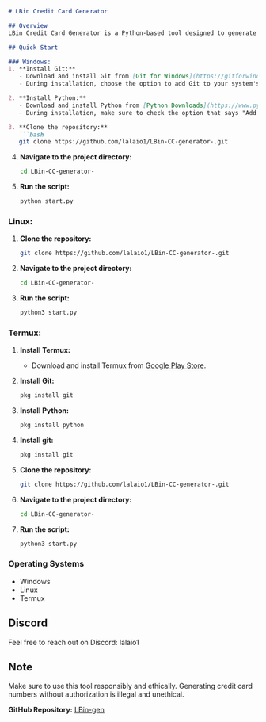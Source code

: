 ```markdown
# LBin Credit Card Generator

## Overview
LBin Credit Card Generator is a Python-based tool designed to generate credit and debit card numbers. This tool allows you to generate valid card numbers and provides information about the bank and the card number. Additionally, it includes a feature to generate all possible combinations of the 3 digits and the date.

## Quick Start

### Windows:
1. **Install Git:**
   - Download and install Git from [Git for Windows](https://gitforwindows.org/).
   - During installation, choose the option to add Git to your system's PATH.

2. **Install Python:**
   - Download and install Python from [Python Downloads](https://www.python.org/downloads/).
   - During installation, make sure to check the option that says "Add Python to PATH."

3. **Clone the repository:**
   ```bash
   git clone https://github.com/lalaio1/LBin-CC-generator-.git
   ```

4. **Navigate to the project directory:**
   ```bash
   cd LBin-CC-generator-
   ```

5. **Run the script:**
   ```bash
   python start.py
   ```

### Linux:
1. **Clone the repository:**
   ```bash
   git clone https://github.com/lalaio1/LBin-CC-generator-.git
   ```

2. **Navigate to the project directory:**
   ```bash
   cd LBin-CC-generator-
   ```

3. **Run the script:**
   ```bash
   python3 start.py
   ```

### Termux:
1. **Install Termux:**
   - Download and install Termux from [Google Play Store](https://play.google.com/store/apps/details?id=com.termux).
  
2. **Install Git:**
   ```bash
   pkg install git
   ```

3. **Install Python:**
   ```bash
   pkg install python
   ```
   
4. **Install git:**
   ```bash
   pkg install git
   ```
   
5. **Clone the repository:**
   ```bash
   git clone https://github.com/lalaio1/LBin-CC-generator-.git
   ```

6. **Navigate to the project directory:**
   ```bash
   cd LBin-CC-generator-
   ```

7. **Run the script:**
   ```bash
   python3 start.py
   ```

### Operating Systems
- Windows
- Linux
- Termux

## Discord
Feel free to reach out on Discord: lalaio1

## Note
Make sure to use this tool responsibly and ethically. Generating credit card numbers without authorization is illegal and unethical.

**GitHub Repository:** [LBin-gen](https://github.com/lalaio1/LBin-gen)
```
